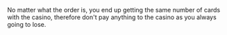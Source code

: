 No matter what the order is, you end up getting the same number of cards with the casino, therefore don't pay anything to the casino as you always going to lose.
